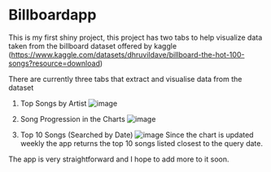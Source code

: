 # Billboardapp

This is my first shiny project, this project has two tabs to help visualize data taken from the billboard dataset offered by kaggle (https://www.kaggle.com/datasets/dhruvildave/billboard-the-hot-100-songs?resource=download)

There are currently three tabs that extract and visualise data from the dataset
1. Top Songs by Artist
![image](https://github.com/ahmadniaz98/Billboardapp/assets/61937339/16ee1f5b-6c4e-494f-b1d3-d4dcd11bf057)

2. Song Progression in the Charts
   ![image](https://github.com/ahmadniaz98/Billboardapp/assets/61937339/c5680f55-7dc1-4540-aa4b-a61514a012af)

3. Top 10 Songs (Searched by Date)
   ![image](https://github.com/ahmadniaz98/Billboardapp/assets/61937339/6919698d-2560-4eca-a187-005695adc7b7)
Since the chart is updated weekly the app returns the top 10 songs listed closest to the query date.


The app is very straightforward and I hope to add more to it soon.

